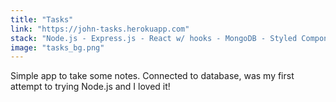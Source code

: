 ```yaml
---
title: "Tasks"
link: "https://john-tasks.herokuapp.com"
stack: "Node.js - Express.js - React w/ hooks - MongoDB - Styled Components"
image: "tasks_bg.png"
---
```


Simple app to take some notes. Connected to database, was my first attempt to trying Node.js and I loved it!
